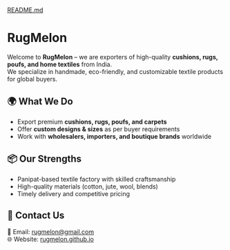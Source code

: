 [README.md](https://github.com/user-attachments/files/22248148/README.md)
# RugMelon

Welcome to **RugMelon** – we are exporters of high-quality **cushions, rugs, poufs, and home textiles** from India.  
We specialize in handmade, eco-friendly, and customizable textile products for global buyers.  

## 🌍 What We Do
- Export premium **cushions, rugs, poufs, and carpets**  
- Offer **custom designs & sizes** as per buyer requirements  
- Work with **wholesalers, importers, and boutique brands** worldwide  

## 📦 Our Strengths
- Panipat-based textile factory with skilled craftsmanship  
- High-quality materials (cotton, jute, wool, blends)  
- Timely delivery and competitive pricing  

## 📧 Contact Us
📩 Email: rugmelon@gmail.com  
🌐 Website: [rugmelon.github.io](https://rugmelon.github.io)  
